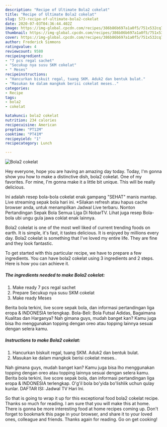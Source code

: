 ```yaml
---
description: "Recipe of Ultimate Bola2 cokelat"
title: "Recipe of Ultimate Bola2 cokelat"
slug: 573-recipe-of-ultimate-bola2-cokelat
date: 2020-07-03T04:36:44.402Z
image: https://img-global.cpcdn.com/recipes/386b86b697a1a0f5/751x532cq70/bola2-cokelat-foto-resep-utama.jpg
thumbnail: https://img-global.cpcdn.com/recipes/386b86b697a1a0f5/751x532cq70/bola2-cokelat-foto-resep-utama.jpg
cover: https://img-global.cpcdn.com/recipes/386b86b697a1a0f5/751x532cq70/bola2-cokelat-foto-resep-utama.jpg
author: Frederick Simmons
ratingvalue: 4
reviewcount: 9580
recipeingredient:
- "7 pcs regal sachet"
- "Secukup nya susu SKM cokelat"
- " Meses"
recipeinstructions:
- "Hancurkan biskuit regal, tuang SKM. Aduk2 dan bentuk bulat."
- "Masukan ke dalam mangkok berisi cokelat meses.."
categories:
- Recipe
tags:
- bola2
- cokelat

katakunci: bola2 cokelat 
nutrition: 234 calories
recipecuisine: American
preptime: "PT12M"
cooktime: "PT41M"
recipeyield: "1"
recipecategory: Lunch

---
```



![Bola2 cokelat](https://img-global.cpcdn.com/recipes/386b86b697a1a0f5/751x532cq70/bola2-cokelat-foto-resep-utama.jpg)

Hey everyone, hope you are having an amazing day today. Today, I'm gonna show you how to make a distinctive dish, bola2 cokelat. One of my favorites. For mine, I'm gonna make it a little bit unique. This will be really delicious.

Ini adalah resep bola-bola cokelat enak gampang &#34;SEHAT&#34; manis mantap. Live streaming sepak bola hari ini. *Silakan refresh atau hapus cache browser anda, untuk menampilkan Jadwal Live terbaru. Nonton Pertandingan Sepak Bola Semua Liga Di NobarTV. Lihat juga resep Bola-bola ubi ungu gula jawa coklat enak lainnya.

Bola2 cokelat is one of the most well liked of current trending foods on earth. It is simple, it's fast, it tastes delicious. It is enjoyed by millions every day. Bola2 cokelat is something that I've loved my entire life. They are fine and they look fantastic.


To get started with this particular recipe, we have to prepare a few ingredients. You can have bola2 cokelat using 3 ingredients and 2 steps. Here is how you can achieve it.

<!--inarticleads1-->

##### The ingredients needed to make Bola2 cokelat:

1. Make ready 7 pcs regal sachet
1. Prepare Secukup nya susu SKM cokelat
1. Make ready  Meses


Berita bola terkini, live score sepak bola, dan informasi pertandingan liga eropa &amp; INDONESIA terlengkap. Bola-Beli: Bola Futsal Adidas, Bagaimana Kualitas dan Harganya? Nah gimana guys, mudah banget kan? Kamu juga bisa lho menggunakan topping dengan oreo atau topping lainnya sesuai dengan selera kamu. 

<!--inarticleads2-->

##### Instructions to make Bola2 cokelat:

1. Hancurkan biskuit regal, tuang SKM. Aduk2 dan bentuk bulat.
1. Masukan ke dalam mangkok berisi cokelat meses..


Nah gimana guys, mudah banget kan? Kamu juga bisa lho menggunakan topping dengan oreo atau topping lainnya sesuai dengan selera kamu. Berita bola terkini, live score sepak bola, dan informasi pertandingan liga eropa &amp; INDONESIA terlengkap. O&#39;g&#39;il bola bo&#39;yida bo&#39;lishlik uchun qulay kunlar. DAFTAR ISI: Jadwal TV Hari Ini. 

So that is going to wrap it up for this exceptional food bola2 cokelat recipe. Thanks so much for reading. I am sure that you will make this at home. There is gonna be more interesting food at home recipes coming up. Don't forget to bookmark this page in your browser, and share it to your loved ones, colleague and friends. Thanks again for reading. Go on get cooking!
